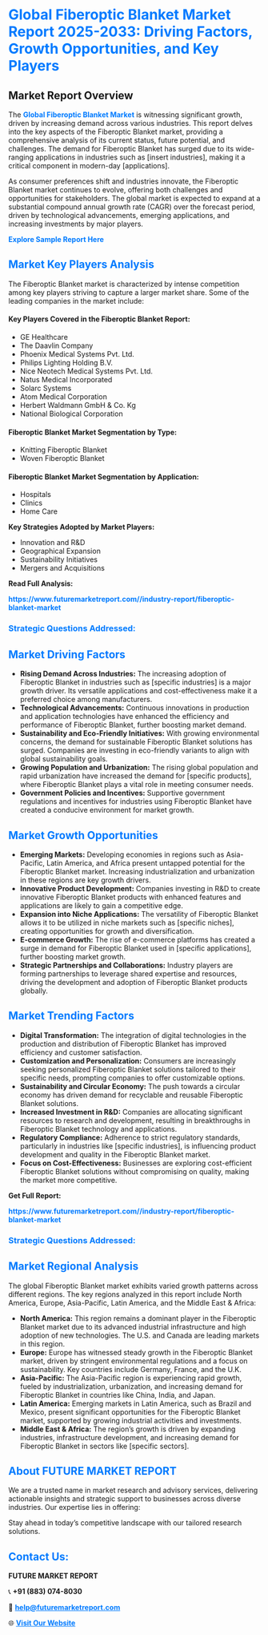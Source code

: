 <h1 style="color: #007BFF;">Global Fiberoptic Blanket Market Report 2025-2033: Driving Factors, Growth Opportunities, and Key Players</h1>

<section id="overview">
<h2>Market Report Overview</h2>
<p>The <a href="https://www.futuremarketreport.com//industry-report/fiberoptic-blanket-market" style="color: #007BFF; text-decoration: none;"><strong>Global Fiberoptic Blanket Market</strong></a> is witnessing significant growth, driven by increasing demand across various industries. This report delves into the key aspects of the Fiberoptic Blanket market, providing a comprehensive analysis of its current status, future potential, and challenges. The demand for Fiberoptic Blanket has surged due to its wide-ranging applications in industries such as [insert industries], making it a critical component in modern-day [applications].</p>
<p>As consumer preferences shift and industries innovate, the Fiberoptic Blanket market continues to evolve, offering both challenges and opportunities for stakeholders. The global market is expected to expand at a substantial compound annual growth rate (CAGR) over the forecast period, driven by technological advancements, emerging applications, and increasing investments by major players.</p>
</section>

<section id="overview">
<p><a href="https://www.futuremarketreport.com//request-sample/reportId=78070" style="color: #007BFF; text-decoration: none;"><strong>Explore Sample Report Here</strong></a></p>
</section>

<section id="key-players">
<h2 style="color: #007BFF;">Market Key Players Analysis</h2>
<p>The Fiberoptic Blanket market is characterized by intense competition among key players striving to capture a larger market share. Some of the leading companies in the market include:</p>
<h4>Key Players Covered in the Fiberoptic Blanket Report:</h4>
<ul><li>GE Healthcare</li><li>The Daavlin Company</li><li>Phoenix Medical Systems Pvt. Ltd.</li><li>Philips Lighting Holding B.V.</li><li>Nice Neotech Medical Systems Pvt. Ltd.</li><li>Natus Medical Incorporated</li><li>Solarc Systems</li><li>Atom Medical Corporation</li><li>Herbert Waldmann GmbH &amp; Co. Kg</li><li>National Biological Corporation</li></ul>
<h4>Fiberoptic Blanket Market Segmentation by Type:</h4>
<ul><li>Knitting Fiberoptic Blanket</li><li>Woven Fiberoptic Blanket</li></ul>

<h4>Fiberoptic Blanket Market Segmentation by Application:</h4>
<ul><li>Hospitals</li><li>Clinics</li><li>Home Care</li></ul>
<p><strong>Key Strategies Adopted by Market Players:</strong></p>
<ul>
<li>Innovation and R&D</li>
<li>Geographical Expansion</li>
<li>Sustainability Initiatives</li>
<li>Mergers and Acquisitions</li>
</ul>
</section>

<section>
<p><strong>Read Full Analysis: </strong></p><a href="https://www.futuremarketreport.com//industry-report/fiberoptic-blanket-market" style="color: #007BFF; text-decoration: none;"><strong>https://www.futuremarketreport.com//industry-report/fiberoptic-blanket-market</strong></a>
<h3 style="color: #007BFF;">Strategic Questions Addressed:</h3>
</section>

<section id="driving-factors">
<h2 style="color: #007BFF;">Market Driving Factors</h2>
<ul>
<li><strong>Rising Demand Across Industries:</strong> The increasing adoption of Fiberoptic Blanket in industries such as [specific industries] is a major growth driver. Its versatile applications and cost-effectiveness make it a preferred choice among manufacturers.</li>
<li><strong>Technological Advancements:</strong> Continuous innovations in production and application technologies have enhanced the efficiency and performance of Fiberoptic Blanket, further boosting market demand.</li>
<li><strong>Sustainability and Eco-Friendly Initiatives:</strong> With growing environmental concerns, the demand for sustainable Fiberoptic Blanket solutions has surged. Companies are investing in eco-friendly variants to align with global sustainability goals.</li>
<li><strong>Growing Population and Urbanization:</strong> The rising global population and rapid urbanization have increased the demand for [specific products], where Fiberoptic Blanket plays a vital role in meeting consumer needs.</li>
<li><strong>Government Policies and Incentives:</strong> Supportive government regulations and incentives for industries using Fiberoptic Blanket have created a conducive environment for market growth.</li>
</ul>
</section>

<section id="growth-opportunities">
<h2 style="color: #007BFF;">Market Growth Opportunities</h2>
<ul>
<li><strong>Emerging Markets:</strong> Developing economies in regions such as Asia-Pacific, Latin America, and Africa present untapped potential for the Fiberoptic Blanket market. Increasing industrialization and urbanization in these regions are key growth drivers.</li>
<li><strong>Innovative Product Development:</strong> Companies investing in R&D to create innovative Fiberoptic Blanket products with enhanced features and applications are likely to gain a competitive edge.</li>
<li><strong>Expansion into Niche Applications:</strong> The versatility of Fiberoptic Blanket allows it to be utilized in niche markets such as [specific niches], creating opportunities for growth and diversification.</li>
<li><strong>E-commerce Growth:</strong> The rise of e-commerce platforms has created a surge in demand for Fiberoptic Blanket used in [specific applications], further boosting market growth.</li>
<li><strong>Strategic Partnerships and Collaborations:</strong> Industry players are forming partnerships to leverage shared expertise and resources, driving the development and adoption of Fiberoptic Blanket products globally.</li>
</ul>
</section>

<section id="trending-factors">
<h2 style="color: #007BFF;">Market Trending Factors</h2>
<ul>
<li><strong>Digital Transformation:</strong> The integration of digital technologies in the production and distribution of Fiberoptic Blanket has improved efficiency and customer satisfaction.</li>
<li><strong>Customization and Personalization:</strong> Consumers are increasingly seeking personalized Fiberoptic Blanket solutions tailored to their specific needs, prompting companies to offer customizable options.</li>
<li><strong>Sustainability and Circular Economy:</strong> The push towards a circular economy has driven demand for recyclable and reusable Fiberoptic Blanket solutions.</li>
<li><strong>Increased Investment in R&D:</strong> Companies are allocating significant resources to research and development, resulting in breakthroughs in Fiberoptic Blanket technology and applications.</li>
<li><strong>Regulatory Compliance:</strong> Adherence to strict regulatory standards, particularly in industries like [specific industries], is influencing product development and quality in the Fiberoptic Blanket market.</li>
<li><strong>Focus on Cost-Effectiveness:</strong> Businesses are exploring cost-efficient Fiberoptic Blanket solutions without compromising on quality, making the market more competitive.</li>
</ul>
</section>

<section>
<p><strong>Get Full Report: </strong></p><a href="https://www.futuremarketreport.com//industry-report/fiberoptic-blanket-market" style="color: #007BFF; text-decoration: none;"><strong>https://www.futuremarketreport.com//industry-report/fiberoptic-blanket-market</strong></a>
<h3 style="color: #007BFF;">Strategic Questions Addressed:</h3>
</section>


<section id="regional-analysis">
<h2 style="color: #007BFF;">Market Regional Analysis</h2>
<p>The global Fiberoptic Blanket market exhibits varied growth patterns across different regions. The key regions analyzed in this report include North America, Europe, Asia-Pacific, Latin America, and the Middle East & Africa:</p>
<ul>
<li><strong>North America:</strong> This region remains a dominant player in the Fiberoptic Blanket market due to its advanced industrial infrastructure and high adoption of new technologies. The U.S. and Canada are leading markets in this region.</li>
<li><strong>Europe:</strong> Europe has witnessed steady growth in the Fiberoptic Blanket market, driven by stringent environmental regulations and a focus on sustainability. Key countries include Germany, France, and the U.K.</li>
<li><strong>Asia-Pacific:</strong> The Asia-Pacific region is experiencing rapid growth, fueled by industrialization, urbanization, and increasing demand for Fiberoptic Blanket in countries like China, India, and Japan.</li>
<li><strong>Latin America:</strong> Emerging markets in Latin America, such as Brazil and Mexico, present significant opportunities for the Fiberoptic Blanket market, supported by growing industrial activities and investments.</li>
<li><strong>Middle East & Africa:</strong> The region’s growth is driven by expanding industries, infrastructure development, and increasing demand for Fiberoptic Blanket in sectors like [specific sectors].</li>
</ul>
</section>

<footer>
<h2 style="color: #007BFF;">About FUTURE MARKET REPORT</h2>
<p>We are a trusted name in market research and advisory services, delivering actionable insights and strategic support to businesses across diverse industries. Our expertise lies in offering:</p>

<p>Stay ahead in today’s competitive landscape with our tailored research solutions.</p>

<h2 style="color: #007BFF;">Contact Us:</h2>
<p><strong>FUTURE MARKET REPORT</strong></p>
<p>📞 <strong>+91 (883) 074-8030</strong></p>
<p>📧 <strong><a href="mailto:help@futuremarketreport.com" style="color: #007BFF;">help@futuremarketreport.com</a></strong></p>
<p>🌐 <strong><a href="https://www.futuremarketreport.com/" style="color: #007BFF;">Visit Our Website</a></strong></p>
</footer>
